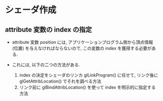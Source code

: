 # シェーダ作成

##
##


## attribute 変数の index の指定
- attribute 変数 position には, アプリケーションプログラム側から頂点情報 (位置) を与えなければならないので, この変数の index を獲得する必要がある. 
- これには, 以下の二つの方法がある.

    1. index の決定をシェーダのリンカ glLinkProgram() に任せて, リンク後に glGetAttribLocation() でそれを調べる方法
    1. リンク前に glBindAttribLocation() を使って index を明示的に指定する方法

